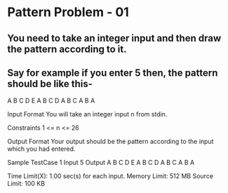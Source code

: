 # Pattern Problem - 01

## You need to take an integer input and then draw the pattern according to it. 
## Say for example if you enter 5 then, the pattern should be like this-

A B C D E
  A B C D
    A B C
      A B
        A 

Input Format
You will take an integer input n from stdin.

Constraints
1 <= n <= 26

Output Format
Your output should be the pattern according to the input which you had entered. 

Sample TestCase 1
Input
5
Output
A B C D E
  A B C D
    A B C
      A B
        A

Time Limit(X):
    1.00 sec(s) for each input. 
Memory Limit:
    512 MB 
Source Limit:
    100 KB 
